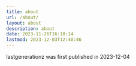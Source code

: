 ```yaml
---
title: about
url: /about/
layout: about
description: about
date: 2023-11-26T16:18:14
lastmod: 2023-12-03T12:40:46
---
```


lastgenerationz was first published in 2023-12-04

